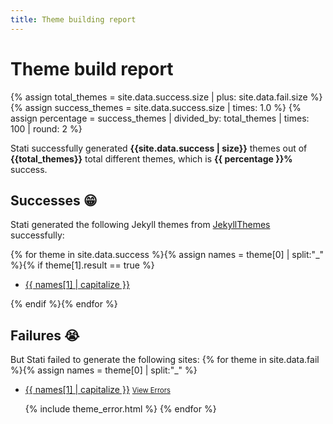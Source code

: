 ```yaml
---
title: Theme building report
---
```


# Theme build report

{% assign total_themes = site.data.success.size | plus: site.data.fail.size %}
{% assign success_themes = site.data.success.size | times: 1.0 %}
{% assign percentage = success_themes | divided_by: total_themes | times: 100 | round: 2 %}

Stati successfully generated **{{site.data.success | size}}** themes out of **{{total_themes}}** total different themes, which is **{{ percentage }}%** success.

## Successes 😁

Stati generated the following Jekyll themes from [JekyllThemes](http://jekyllthemes.org/) successfully: 

{% for theme in site.data.success %}{% assign names = theme[0] | split:"_" %}{% if theme[1].result == true %}
- [{{ names[1] | capitalize }}](https://github.com/{{names[0]}}/{{names[1]}})

{% endif %}{% endfor %}

## Failures 😭

But Stati failed to generate the following sites:
{% for theme in site.data.fail %}{% assign names = theme[0] | split:"_" %}
- [{{ names[1] | capitalize }}](https://github.com/{{names[0]}}/{{names[1]}}) <a href="#" style="font-size: 0.8em" class="view-errors">View Errors</a>
  
  {% include theme_error.html %}
{% endfor %}
